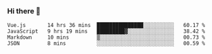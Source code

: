 ### Hi there 👋

<!--
**xin-code/Xin-code** is a ✨ _special_ ✨ repository because its `README.md` (this file) appears on your GitHub profile.

Here are some ideas to get you started:
<!--START_SECTION:waka-->
```text
Vue.js       14 hrs 36 mins  ███████████████░░░░░░░░░░   60.17 % 
JavaScript   9 hrs 19 mins   █████████▓░░░░░░░░░░░░░░░   38.42 % 
Markdown     10 mins         ▒░░░░░░░░░░░░░░░░░░░░░░░░   00.73 % 
JSON         8 mins          ░░░░░░░░░░░░░░░░░░░░░░░░░   00.59 % 
```
<!--END_SECTION:waka-->
